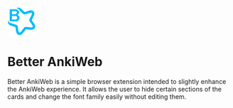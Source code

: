 ![Better AnkiWeb Icon](icon64.png)

# Better AnkiWeb

Better AnkiWeb is a simple browser extension intended to slightly enhance the AnkiWeb experience. It allows the user to hide certain sections of the cards and change the font family easily without editing them. 